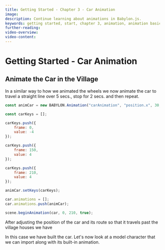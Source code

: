 ```yaml
---
title: Getting Started - Chapter 3 - Car Animation
image:
description: Continue learning about animations in Babylon.js.
keywords: getting started, start, chapter 3, animation, animation basics
further-reading:
video-overview:
video-content:
---
```


# Getting Started - Car Animation

## Animate the Car in the Village

In a similar way to how we animated the wheels we now animate the car to travel a straight line over 5 secs., stop for 2 secs. and then repeat.
```javascript
const animCar = new BABYLON.Animation("carAnimation", "position.x", 30, BABYLON.Animation.ANIMATIONTYPE_FLOAT, BABYLON.Animation.ANIMATIONLOOPMODE_CYCLE);

const carKeys = []; 

carKeys.push({
    frame: 0,
    value: -4
});

carKeys.push({
    frame: 150,
    value: 4
});

carKeys.push({
    frame: 210,
    value: 4
});

animCar.setKeys(carKeys);

car.animations = [];
car.animations.push(animCar);

scene.beginAnimation(car, 0, 210, true);
```

<Playground id="#KDPAQ9#16" title="Animated the Car Forward" description="Simple example of how to animate the car's position forward." image="/img/playgroundsAndNMEs/gettingStartedCarAnimation1.jpg"/>

After adjusting the position of the car and its route so that it travels past the village houses we have 

<Playground id="#KDPAQ9#17" title="Add the Car to the Village" description="Add the animating car back into the village." image="/img/playgroundsAndNMEs/gettingStartedCarAnimation2.jpg"/>

In this case we have built the car. Let's now look at a model character that we can import along with its built-in animation.

